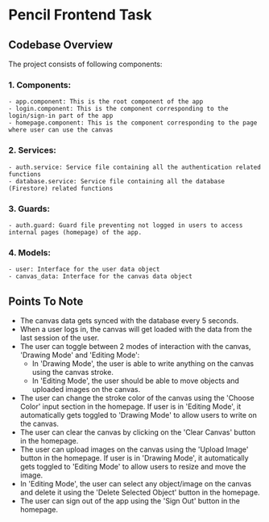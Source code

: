 # Pencil Frontend Task

## Codebase Overview

The project consists of following components:

### 1. Components:

    - app.component: This is the root component of the app
    - login.component: This is the component corresponding to the login/sign-in part of the app
    - homepage.component: This is the component corresponding to the page where user can use the canvas

### 2. Services:

    - auth.service: Service file containing all the authentication related functions
    - database.service: Service file containing all the database (Firestore) related functions

### 3. Guards:

    - auth.guard: Guard file preventing not logged in users to access internal pages (homepage) of the app.

### 4. Models:

    - user: Interface for the user data object
    - canvas_data: Interface for the canvas data object


## Points To Note

- The canvas data gets synced with the database every 5 seconds.
- When a user logs in, the canvas will get loaded with the data from the last session of the user.
- The user can toggle between 2 modes of interaction with the canvas, 'Drawing Mode' and 'Editing Mode':
    - In 'Drawing Mode', the user is able to write anything on the canvas using the canvas stroke.
    - In 'Editing Mode', the user should be able to move objects and uploaded images on the canvas.
- The user can change the stroke color of the canvas using the 'Choose Color' input section in the homepage. If user is in 'Editing Mode', it automatically gets toggled to 'Drawing Mode' to allow users to write on the canvas.
- The user can clear the canvas by clicking on the 'Clear Canvas' button in the homepage.
- The user can upload images on the canvas using the 'Upload Image' button in the homepage. If user is in 'Drawing Mode', it automatically gets toggled to 'Editing Mode' to allow users to resize and move the image.
- In 'Editing Mode', the user can select any object/image on the canvas and delete it using the 'Delete Selected Object' button in the homepage.
- The user can sign out of the app using the 'Sign Out' button in the homepage.